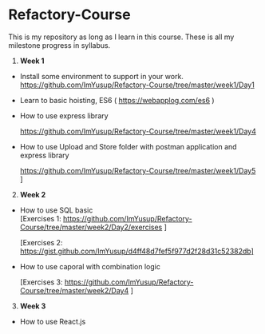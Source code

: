 # Refactory-Course

This is my repository as long as I learn in this course. These is all my milestone progress in syllabus.

1. **Week 1** 
* Install some environment to support in your work.  
https://github.com/ImYusup/Refactory-Course/tree/master/week1/Day1
* Learn to basic hoisting, ES6 ( https://webapplog.com/es6 )
* How to use express library
  
  https://github.com/ImYusup/Refactory-Course/tree/master/week1/Day4
* How to use Upload and Store folder with postman application and express library
 
  https://github.com/ImYusup/Refactory-Course/tree/master/week1/Day5 ] 

2. **Week 2**
* How to use SQL basic  
[Exercises 1: https://github.com/ImYusup/Refactory-Course/tree/master/week2/Day2/exercises ]

    [Exercises 2: https://gist.github.com/ImYusup/d4ff48d7fef5f977d2f28d31c52382db]
* How to use caporal with combination logic

    [Exercises 3: https://github.com/ImYusup/Refactory-Course/tree/master/week2/Day4 ]

3. **Week 3**
* How to use React.js  